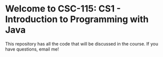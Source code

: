 # Welcome to CSC-115: CS1 - Introduction to Programming with Java

This repository has all the code that will be discussed in the course. If you have questions, email me!
